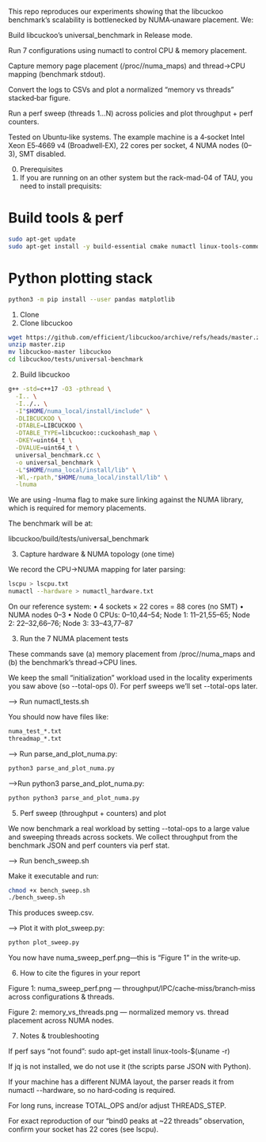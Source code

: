 
This repo reproduces our experiments showing that the libcuckoo benchmark’s scalability is bottlenecked by NUMA‑unaware placement. We:

Build libcuckoo’s universal_benchmark in Release mode.

Run 7 configurations using numactl to control CPU & memory placement.

Capture memory page placement (/proc/<pid>/numa_maps) and thread→CPU mapping (benchmark stdout).

Convert the logs to CSVs and plot a normalized “memory vs threads” stacked‑bar figure.

Run a perf sweep (threads 1…N) across policies and plot throughput + perf counters.

Tested on Ubuntu‑like systems. The example machine is a 4‑socket Intel Xeon E5‑4669 v4 (Broadwell‑EX), 22 cores per socket, 4 NUMA nodes (0–3), SMT disabled.

0) Prerequisites
1) If you are running on an other system but the rack-mad-04 of TAU, you need to install prequisits: 
# Build tools & perf

```bash
sudo apt-get update
sudo apt-get install -y build-essential cmake numactl linux-tools-common linux-tools-generic
```

# Python plotting stack
```bash
python3 -m pip install --user pandas matplotlib
```
1) Clone 
1) Clone libcuckoo
```bash
wget https://github.com/efficient/libcuckoo/archive/refs/heads/master.zip
unzip master.zip
mv libcuckoo-master libcuckoo
cd libcuckoo/tests/universal-benchmark
```

2) Build libcuckoo
```bash
g++ -std=c++17 -O3 -pthread \
  -I.. \
  -I../.. \
  -I"$HOME/numa_local/install/include" \
  -DLIBCUCKOO \
  -DTABLE=LIBCUCKOO \
  -DTABLE_TYPE=libcuckoo::cuckoohash_map \
  -DKEY=uint64_t \
  -DVALUE=uint64_t \
  universal_benchmark.cc \
  -o universal_benchmark \
  -L"$HOME/numa_local/install/lib" \
  -Wl,-rpath,"$HOME/numa_local/install/lib" \
  -lnuma
```
We are using -lnuma flag to make sure linking against the NUMA library, which is required for memory placements. 

The benchmark will be at:

libcuckoo/build/tests/universal_benchmark

3) Capture hardware & NUMA topology (one time)

We record the CPU→NUMA mapping for later parsing:
```bash
lscpu > lscpu.txt
numactl --hardware > numactl_hardware.txt
```

On our reference system:
• 4 sockets × 22 cores = 88 cores (no SMT)
• NUMA nodes 0–3
• Node 0 CPUs: 0–10,44–54; Node 1: 11–21,55–65; Node 2: 22–32,66–76; Node 3: 33–43,77–87


3) Run the 7 NUMA placement tests

These commands save (a) memory placement from /proc/<pid>/numa_maps and (b) the benchmark’s thread→CPU lines.

We keep the small “initialization” workload used in the locality experiments you saw above (so --total-ops 0). For perf sweeps we’ll set --total-ops later.

--> Run numactl_tests.sh

You should now have files like:
```bash
numa_test_*.txt
threadmap_*.txt
```
--> Run parse_and_plot_numa.py:
```bash
python3 parse_and_plot_numa.py
```
-->Run python3 parse_and_plot_numa.py:
```bash
python python3 parse_and_plot_numa.py
```
5) Perf sweep (throughput + counters) and plot

We now benchmark a real workload by setting --total-ops to a large value and sweeping threads across sockets. We collect throughput from the benchmark JSON and perf counters via perf stat.

--> Run bench_sweep.sh

Make it executable and run:
```bash
chmod +x bench_sweep.sh
./bench_sweep.sh
```

This produces sweep.csv.

--> Plot it with plot_sweep.py:
```bash
python plot_sweep.py
```

You now have numa_sweep_perf.png—this is “Figure 1” in the write‑up.

6) How to cite the figures in your report

Figure 1: numa_sweep_perf.png — throughput/IPC/cache‑miss/branch‑miss across configurations & threads.

Figure 2: memory_vs_threads.png — normalized memory vs. thread placement across NUMA nodes.

7) Notes & troubleshooting

If perf says “not found”: sudo apt-get install linux-tools-$(uname -r)

If jq is not installed, we do not use it (the scripts parse JSON with Python).

If your machine has a different NUMA layout, the parser reads it from numactl --hardware, so no hard‑coding is required.

For long runs, increase TOTAL_OPS and/or adjust THREADS_STEP.

For exact reproduction of our “bind0 peaks at ~22 threads” observation, confirm your socket has 22 cores (see lscpu).
